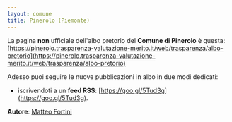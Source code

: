 ```yaml
---
layout: comune
title: Pinerolo (Piemonte)
---
```


La pagina **non** ufficiale dell'albo pretorio del **Comune di Pinerolo** è questa: [https://pinerolo.trasparenza-valutazione-merito.it/web/trasparenza/albo-pretorio](https://pinerolo.trasparenza-valutazione-merito.it/web/trasparenza/albo-pretorio)

Adesso puoi seguire le nuove pubblicazioni in albo in due modi dedicati:

* iscrivendoti a un **feed RSS**: [https://goo.gl/5Tud3g](https://goo.gl/5Tud3g).


**Autore**: [Matteo Fortini](https://twitter.com/matt_fortini)
